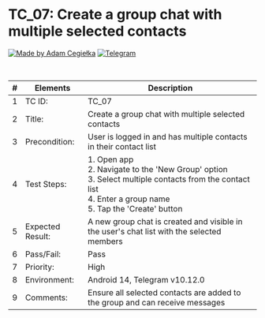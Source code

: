 # TC_07: Create a group chat with multiple selected contacts

[![Made by Adam Cegiełka](https://img.shields.io/badge/made%20by%20-Adam%20Cegielka-blue.svg?style=flat-square)](https://adamcegielka.pl)
[![Telegram](https://img.shields.io/badge/Testing%20App-Telegram-24A1DE.svg?logo=telegram)](https://web.telegram.org)

<br>

| # | Elements | Description |
| --- | --- | --- |
| 1 | TC ID: | TC_07 |
| 2 | Title: | Create a group chat with multiple selected contacts |
| 3 | Precondition: | User is logged in and has multiple contacts in their contact list |
| 4 | Test Steps: | 1. Open app<br>2. Navigate to the 'New Group' option<br>3. Select multiple contacts from the contact list<br>4. Enter a group name<br>5. Tap the 'Create' button |
| 5 | Expected Result: | A new group chat is created and visible in the user's chat list with the selected members |
| 6 | Pass/Fail: | Pass |
| 7 | Priority: | High |
| 8 | Environment: | Android 14, Telegram v10.12.0  |
| 9 | Comments: | Ensure all selected contacts are added to the group and can receive messages |
